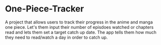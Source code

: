 # One-Piece-Tracker
A project that allows users to track their progress in the anime and manga one piece. Let's them input their number of episdoes watched or chapters read and lets them set a target catch up date. The app tells them how much they need to read/watch a day in order to catch up.
